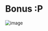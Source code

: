 # Bonus :P
![image](https://user-images.githubusercontent.com/51675514/206520083-24f4927c-ac4d-4332-ada4-0ed5924b8baf.png)
